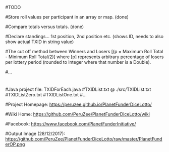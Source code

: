 #TODO

#Store roll values per participant in an array or map. (done)

#Compare totals versus totals. (done)

#Declare standings... 1st position, 2nd position etc. (shows ID, needs to also show actual TXID in string value)

#The cut off method between Winners and Losers [(p = Maximum Roll Total - Minimum Roll Total/2)] where [p] represents arbitrary percentage of losers per lottery period (rounded to Integer where that number is a Double).

#...

#

#Java project file: TXIDForEach.java
#TXIDList.txt @ ./src/TXIDList.txt
#TXIDListZero.txt
#TXIDListOne.txt
#...

#Project Homepage: https://peruzee.github.io/PlanetFunderDiceLotto/

#Wiki Home: https://github.com/PeruZee/PlanetFunderDiceLotto/wiki

#Facebook: https://www.facebook.com/PlanetFunderInitiative/

#Output Image (28/12/2017): https://github.com/PeruZee/PlanetFunderDiceLotto/raw/master/PlanetFunderOP.png
